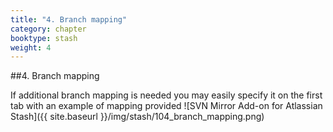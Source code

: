 ```yaml
---
title: "4. Branch mapping"
category: chapter
booktype: stash
weight: 4
---
```

##4. Branch mapping

If additional branch mapping is needed you may easily specify it on the first tab with an example of mapping provided
![SVN Mirror Add-on for Atlassian Stash]({{ site.baseurl }}/img/stash/104_branch_mapping.png)

[](#up)
